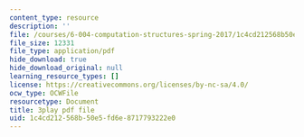 ```yaml
---
content_type: resource
description: ''
file: /courses/6-004-computation-structures-spring-2017/1c4cd212568b50e5fd6e8717793222e0_p2j16ebu14U.pdf
file_size: 12331
file_type: application/pdf
hide_download: true
hide_download_original: null
learning_resource_types: []
license: https://creativecommons.org/licenses/by-nc-sa/4.0/
ocw_type: OCWFile
resourcetype: Document
title: 3play pdf file
uid: 1c4cd212-568b-50e5-fd6e-8717793222e0
---
```

